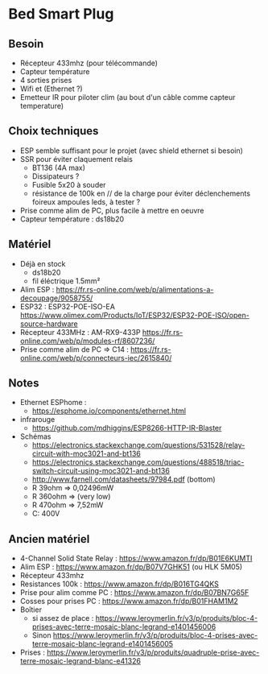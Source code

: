 # Bed Smart Plug

## Besoin

 - Récepteur 433mhz (pour télécommande)
 - Capteur température
 - 4 sorties prises
 - Wifi et (Ethernet ?)
 - Emetteur IR pour piloter clim (au bout d'un câble comme capteur temperature)

## Choix techniques
 - ESP semble suffisant pour le projet (avec shield ethernet si besoin)
 - SSR pour éviter claquement relais
   - BT136 (4A max)
   - Dissipateurs ?
   - Fusible 5x20 à souder
   - résistance de 100k en // de la charge pour éviter déclenchements foireux ampoules leds, à tester ?
 - Prise comme alim de PC, plus facile à mettre en oeuvre
 - Capteur température : ds18b20

## Matériel
 - Déjà en stock
   - ds18b20
   - fil éléctrique 1.5mm²
 - Alim ESP : https://fr.rs-online.com/web/p/alimentations-a-decoupage/9058755/
 - ESP32 : ESP32-POE-ISO-EA https://www.olimex.com/Products/IoT/ESP32/ESP32-POE-ISO/open-source-hardware
 - Récepteur 433MHz : AM-RX9-433P https://fr.rs-online.com/web/p/modules-rf/8607236/
 - Prise comme alim de PC => C14 : https://fr.rs-online.com/web/p/connecteurs-iec/2615840/

## Notes
 - Ethernet ESPhome :
   - https://esphome.io/components/ethernet.html
 - infrarouge
   - https://github.com/mdhiggins/ESP8266-HTTP-IR-Blaster
 - Schémas
   - https://electronics.stackexchange.com/questions/531528/relay-circuit-with-moc3021-and-bt136
   - https://electronics.stackexchange.com/questions/488518/triac-switch-circuit-using-moc3021-and-bt136
   - http://www.farnell.com/datasheets/97984.pdf (bottom)
   - R 39ohm => 0,02496mW
   - R 360ohm => (very low)
   - R 470ohm => 7,52mW
   - C: 400V

## Ancien matériel
 - 4-Channel Solid State Relay : https://www.amazon.fr/dp/B01E6KUMTI
 - Alim ESP : https://www.amazon.fr/dp/B07V7GHK51 (ou HLK 5M05)
 - Récepteur 433mhz
 - Resistances 100k : https://www.amazon.fr/dp/B016TG4QKS
 - Prise pour alim comme PC : https://www.amazon.fr/dp/B07BN7G65F
 - Cosses pour prises PC : https://www.amazon.fr/dp/B01FHAM1M2
 - Boîtier
   - si assez de place : https://www.leroymerlin.fr/v3/p/produits/bloc-4-prises-avec-terre-mosaic-blanc-legrand-e1401456006
   - Sinon  https://www.leroymerlin.fr/v3/p/produits/bloc-4-prises-avec-terre-mosaic-blanc-legrand-e1401456005
 - Prises : https://www.leroymerlin.fr/v3/p/produits/quadruple-prise-avec-terre-mosaic-legrand-blanc-e41326

